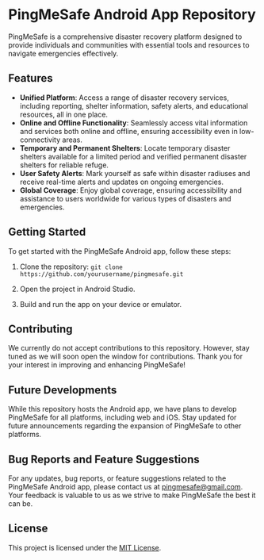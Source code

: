 # PingMeSafe Android App Repository

PingMeSafe is a comprehensive disaster recovery platform designed to provide individuals and communities with essential tools and resources to navigate emergencies effectively.

## Features

- **Unified Platform**: Access a range of disaster recovery services, including reporting, shelter information, safety alerts, and educational resources, all in one place.
- **Online and Offline Functionality**: Seamlessly access vital information and services both online and offline, ensuring accessibility even in low-connectivity areas.
- **Temporary and Permanent Shelters**: Locate temporary disaster shelters available for a limited period and verified permanent disaster shelters for reliable refuge.
- **User Safety Alerts**: Mark yourself as safe within disaster radiuses and receive real-time alerts and updates on ongoing emergencies.
- **Global Coverage**: Enjoy global coverage, ensuring accessibility and assistance to users worldwide for various types of disasters and emergencies.

## Getting Started

To get started with the PingMeSafe Android app, follow these steps:

1. Clone the repository:
   ```git clone https://github.com/yourusername/pingmesafe.git```

2. Open the project in Android Studio.

3. Build and run the app on your device or emulator.

## Contributing

We currently do not accept contributions to this repository. However, stay tuned as we will soon open the window for contributions. Thank you for your interest in improving and enhancing PingMeSafe!

## Future Developments

While this repository hosts the Android app, we have plans to develop PingMeSafe for all platforms, including web and iOS. Stay updated for future announcements regarding the expansion of PingMeSafe to other platforms.

## Bug Reports and Feature Suggestions

For any updates, bug reports, or feature suggestions related to the PingMeSafe Android app, please contact us at [pingmesafe@gmail.com](mailto:pingmesafe@gmail.com). Your feedback is valuable to us as we strive to make PingMeSafe the best it can be.

## License

This project is licensed under the [MIT License](LICENSE).

